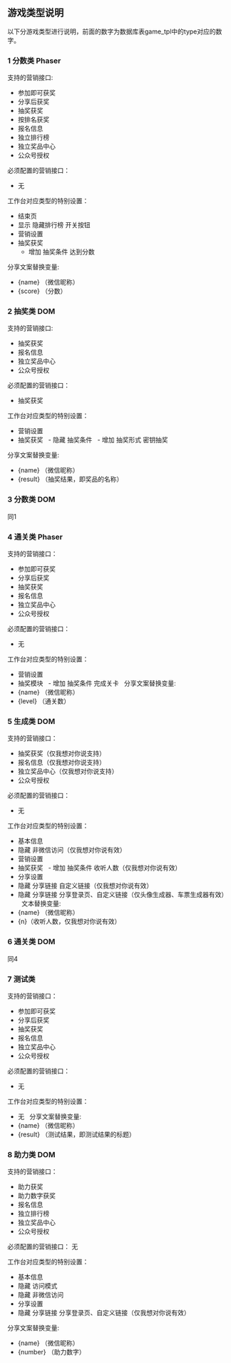 ## 游戏类型说明    
以下分游戏类型进行说明，前面的数字为数据库表game_tpl中的type对应的数字。

### 1 分数类 Phaser

支持的营销接口:
- 参加即可获奖
- 分享后获奖
- 抽奖获奖
- 按排名获奖
- 报名信息
- 独立排行榜
- 独立奖品中心
- 公众号授权

必须配置的营销接口：
- 无   

工作台对应类型的特别设置：
- 结束页
 - 显示 隐藏排行榜 开关按钮
- 营销设置
 - 抽奖获奖
   - 增加 抽奖条件 达到分数

分享文案替换变量: 
- {name} （微信昵称）
- {score} （分数）

### 2 抽奖类 DOM

支持的营销接口:
- 抽奖获奖
- 报名信息
- 独立奖品中心
- 公众号授权

必须配置的营销接口：
- 抽奖获奖

工作台对应类型的特别设置：
- 营销设置
 - 抽奖获奖
   - 隐藏 抽奖条件
   - 增加 抽奖形式 密钥抽奖

分享文案替换变量: 
- {name} （微信昵称）
- {result} （抽奖结果，即奖品的名称）

### 3 分数类 DOM
同1

### 4 通关类 Phaser

支持的营销接口：
- 参加即可获奖
- 分享后获奖
- 抽奖获奖
- 报名信息
- 独立奖品中心
- 公众号授权

必须配置的营销接口：
- 无

工作台对应类型的特别设置：
- 营销设置
 - 抽奖模块
   - 增加 抽奖条件 完成关卡
   
分享文案替换变量: 
- {name} （微信昵称）
- {level} （通关数）

### 5 生成类 DOM

支持的营销接口：
- 抽奖获奖（仅我想对你说支持）
- 报名信息（仅我想对你说支持）
- 独立奖品中心（仅我想对你说支持）
- 公众号授权

必须配置的营销接口：
- 无

工作台对应类型的特别设置：
- 基本信息
 - 隐藏 非微信访问（仅我想对你说有效）
- 营销设置
 - 抽奖获奖
   - 增加 抽奖条件 收听人数（仅我想对你说有效）
- 分享设置
 - 隐藏 分享链接 自定义链接（仅我想对你说有效）
 - 隐藏 分享链接 分享登录页、自定义链接（仅头像生成器、车票生成器有效）
    
文本替换变量: 
- {name} （微信昵称）
- {n}（收听人数，仅我想对你说有效）

### 6 通关类 DOM
同4

### 7 测试类
支持的营销接口：
- 参加即可获奖
- 分享后获奖
- 抽奖获奖
- 报名信息
- 独立奖品中心
- 公众号授权

必须配置的营销接口：
- 无

工作台对应类型的特别设置：
- 无
  
分享文案替换变量: 
- {name} （微信昵称）
- {result} （测试结果，即测试结果的标题）

### 8 助力类 DOM

支持的营销接口：
- 助力获奖
- 助力数字获奖
- 报名信息
- 独立排行榜
- 独立奖品中心
- 公众号授权

必须配置的营销接口：
无

工作台对应类型的特别设置：
- 基本信息
 - 隐藏 访问模式
 - 隐藏 非微信访问
- 分享设置
 - 隐藏 分享链接 分享登录页、自定义链接（仅我想对你说有效）
  
分享文案替换变量:
- {name} （微信昵称）
- {number} （助力数字）
